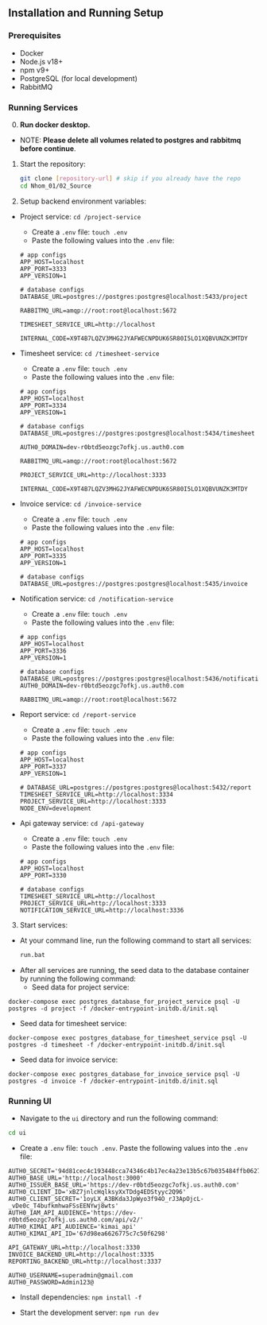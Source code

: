 ## Installation and Running Setup

### Prerequisites

- Docker
- Node.js v18+
- npm v9+
- PostgreSQL (for local development)
- RabbitMQ

### Running Services

0. **Run docker desktop.**

- NOTE: **Please delete all volumes related to postgres and rabbitmq before continue**.

1. Start the repository:

   ```bash
   git clone [repository-url] # skip if you already have the repo
   cd Nhom_01/02_Source
   ```

2. Setup backend environment variables:

- Project service: `cd /project-service`

  - Create a `.env` file: `touch .env`
  - Paste the following values into the `.env` file:

  ```env
  # app configs
  APP_HOST=localhost
  APP_PORT=3333
  APP_VERSION=1

  # database configs
  DATABASE_URL=postgres://postgres:postgres@localhost:5433/project

  RABBITMQ_URL=amqp://root:root@localhost:5672

  TIMESHEET_SERVICE_URL=http://localhost

  INTERNAL_CODE=X9T4B7LQZV3MHG2JYAFWECNPDUK6SR80I5LO1XQBVUNZK3MTDY
  ```

- Timesheet service: `cd /timesheet-service`

  - Create a `.env` file: `touch .env`
  - Paste the following values into the `.env` file:

  ```.env
  # app configs
  APP_HOST=localhost
  APP_PORT=3334
  APP_VERSION=1

  # database configs
  DATABASE_URL=postgres://postgres:postgres@localhost:5434/timesheet

  AUTH0_DOMAIN=dev-r0btd5eozgc7ofkj.us.auth0.com

  RABBITMQ_URL=amqp://root:root@localhost:5672

  PROJECT_SERVICE_URL=http://localhost:3333

  INTERNAL_CODE=X9T4B7LQZV3MHG2JYAFWECNPDUK6SR80I5LO1XQBVUNZK3MTDY
  ```

- Invoice service: `cd /invoice-service`

  - Create a `.env` file: `touch .env`
  - Paste the following values into the `.env` file:

  ```.env
  # app configs
  APP_HOST=localhost
  APP_PORT=3335
  APP_VERSION=1

  # database configs
  DATABASE_URL=postgres://postgres:postgres@localhost:5435/invoice
  ```

- Notification service: `cd /notification-service`

  - Create a `.env` file: `touch .env`
  - Paste the following values into the `.env` file:

  ```.env
  # app configs
  APP_HOST=localhost
  APP_PORT=3336
  APP_VERSION=1

  # database configs
  DATABASE_URL=postgres://postgres:postgres@localhost:5436/notification
  AUTH0_DOMAIN=dev-r0btd5eozgc7ofkj.us.auth0.com

  RABBITMQ_URL=amqp://root:root@localhost:5672
  ```

- Report service: `cd /report-service`

  - Create a `.env` file: `touch .env`
  - Paste the following values into the `.env` file:

  ```.env
  # app configs
  APP_HOST=localhost
  APP_PORT=3337
  APP_VERSION=1

  # DATABASE_URL=postgres://postgres:postgres@localhost:5432/report
  TIMESHEET_SERVICE_URL=http://localhost:3334
  PROJECT_SERVICE_URL=http://localhost:3333
  NODE_ENV=development
  ```

- Api gateway service: `cd /api-gateway`

  - Create a `.env` file: `touch .env`
  - Paste the following values into the `.env` file:

  ```.env
  # app configs
  APP_HOST=localhost
  APP_PORT=3330

  # database configs
  TIMESHEET_SERVICE_URL=http://localhost
  PROJECT_SERVICE_URL=http://localhost:3333
  NOTIFICATION_SERVICE_URL=http://localhost:3336
  ```

3. Start services:

- At your command line, run the following command to start all services:
  ```cmd
  run.bat
  ```
- After all services are running, the seed data to the database container by running the following command:
  - Seed data for project service:

```
docker-compose exec postgres_database_for_project_service psql -U postgres -d project -f /docker-entrypoint-initdb.d/init.sql
```

- Seed data for timesheet service:

```
docker-compose exec postgres_database_for_timesheet_service psql -U postgres -d timesheet -f /docker-entrypoint-initdb.d/init.sql
```

- Seed data for invoice service:

```
docker-compose exec postgres_database_for_invoice_service psql -U postgres -d invoice -f /docker-entrypoint-initdb.d/init.sql
```

### Running UI

- Navigate to the `ui` directory and run the following command:

```cmd
cd ui
```

- Create a `.env` file: `touch .env`. Paste the following values into the `.env` file:

```env
AUTH0_SECRET='94d81cec4c193448cca74346c4b17ec4a23e13b5c67b035484ffb062738707a3'
AUTH0_BASE_URL='http://localhost:3000'
AUTH0_ISSUER_BASE_URL='https://dev-r0btd5eozgc7ofkj.us.auth0.com'
AUTH0_CLIENT_ID='xBZ7jnlcHqlksyXxTDdg4EDStyyc2Q96'
AUTH0_CLIENT_SECRET='1oyLX_A3BKda3JpWyo3f94O_rJ3ApOjcL-_vDe0c_T4bufkmhwaFSsEENYwj8wts'
AUTH0_IAM_API_AUDIENCE='https://dev-r0btd5eozgc7ofkj.us.auth0.com/api/v2/'
AUTH0_KIMAI_API_AUDIENCE='kimai_api'
AUTH0_KIMAI_API_ID='67d98ea6626775c7c50f6298'

API_GATEWAY_URL=http://localhost:3330
INVOICE_BACKEND_URL=http://localhost:3335
REPORTING_BACKEND_URL=http://localhost:3337

AUTH0_USERNAME=superadmin@gmail.com
AUTH0_PASSWORD=Admin123@
```

- Install dependencies: `npm install -f`

- Start the development server: `npm run dev`
